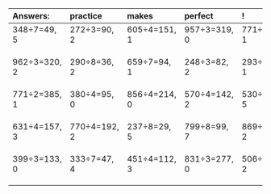 | Answers: | practice | makes | perfect | ! |
| :--- | :--- | :--- | :--- | :--- |
| 348÷7=49, 5 | 272÷3=90, 2 | 605÷4=151, 1 | 957÷3=319, 0 | 771÷2=385, 1 | 
|   |   |   |   |   | 
|   |   |   |   |   | 
|   |   |   |   |   | 
| 962÷3=320, 2 | 290÷8=36, 2 | 659÷7=94, 1 | 248÷3=82, 2 | 293÷4=73, 1 | 
|   |   |   |   |   | 
|   |   |   |   |   | 
|   |   |   |   |   | 
| 771÷2=385, 1 | 380÷4=95, 0 | 856÷4=214, 0 | 570÷4=142, 2 | 530÷7=75, 5 | 
|   |   |   |   |   | 
|   |   |   |   |   | 
|   |   |   |   |   | 
| 631÷4=157, 3 | 770÷4=192, 2 | 237÷8=29, 5 | 799÷8=99, 7 | 869÷3=289, 2 | 
|   |   |   |   |   | 
|   |   |   |   |   | 
|   |   |   |   |   | 
| 399÷3=133, 0 | 333÷7=47, 4 | 451÷4=112, 3 | 831÷3=277, 0 | 506÷6=84, 2 | 
|   |   |   |   |   | 
|   |   |   |   |   | 
|   |   |   |   |   | 
